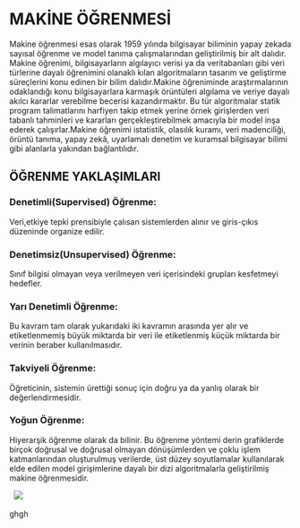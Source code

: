 # MAKİNE ÖĞRENMESİ
Makine öğrenmesi esas olarak 1959 yılında bilgisayar biliminin yapay zekada sayısal öğrenme ve model 
tanıma çalışmalarından geliştirilmiş bir alt dalıdır. Makine öğrenimi, bilgisayarların algılayıcı verisi 
ya da veritabanları gibi veri türlerine dayalı öğrenimini olanaklı kılan algoritmaların tasarım ve 
geliştirme süreçlerini konu edinen bir bilim dalıdır.Makine öğreniminde araştırmalarının odaklandığı 
konu bilgisayarlara karmaşık örüntüleri algılama ve veriye dayalı akılcı kararlar verebilme becerisi 
kazandırmaktır. Bu tür algoritmalar statik program talimatlarını harfiyen takip etmek yerine örnek 
girişlerden veri tabanlı tahminleri ve kararları gerçekleştirebilmek amacıyla bir model inşa ederek 
çalışırlar.Makine öğrenimi istatistik, olasılık kuramı, veri madenciliği, örüntü tanıma, yapay zekâ, 
uyarlamalı denetim ve kuramsal bilgisayar bilimi gibi alanlarla yakından bağlantılıdır.
	
	
## ÖĞRENME YAKLAŞIMLARI
### Denetimli(Supervised) Öğrenme:
Veri,etkiye tepki prensibiyle çalısan sistemlerden alınır ve giris-çıkıs düzeninde organize edilir.
### Denetimsiz(Unsupervised) Öğrenme:
Sınıf bilgisi olmayan veya verilmeyen veri içerisindeki grupları kesfetmeyi hedefler.
### Yarı Denetimli Öğrenme:
Bu kavram tam olarak yukarıdaki iki kavramın arasında yer alır ve etiketlenmemiş büyük miktarda bir veri ile etiketlenmiş küçük miktarda bir verinin beraber kullanılmasıdır.
### Takviyeli Öğrenme:
Öğreticinin, sistemin ürettiği sonuç için doğru ya da yanlış olarak bir değerlendirmesidir.
### Yoğun Öğrenme:
Hiyerarşik öğrenme olarak da bilinir. Bu öğrenme yöntemi derin grafiklerde birçok doğrusal ve doğrusal olmayan dönüşümlerden ve çoklu işlem katmanlarından oluşturulmuş verilerde, üst düzey soyutlamalar kullanılarak elde edilen model girişimlerine dayalı bir dizi algoritmalarla geliştirilmiş makine öğrenmesidir.
  
  
![](http://ahmetcevahircinar.com.tr/wp-content/uploads/2017/05/makine-ogrenmesi-algoritmalari.jpg)

ghgh
